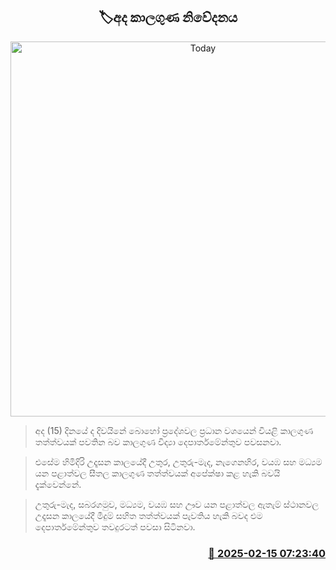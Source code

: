 <p align='center'><b><h2 align='center' title='Today's weather forecast'>🏷අද කාලගුණ නිවේදනය</h2></b></p>
<p align='center'><img src='https://helakuru.sgp1.cdn.digitaloceanspaces.com/esana/images/lib/weather-thumb-new-1[1].jpg' width='600' alt='Today's weather forecast'></p>

> අද (15) දිනයේ ද දිවයිනේ බොහෝ ප්‍රදේශවල ප්‍රධාන වශයෙන් වියළි කාලගුණ තත්ත්වයක් පවතින බව කාලගුණ විද්‍යා දෙපාර්තමේන්තුව පවසනවා.

> එසේම හිමිදිරි උදෑසන කාලයේදී උතුර, උතුරු-මැද, නැගෙනහිර, වයඹ සහ මධ්‍යම යන පළාත්වල සීතල කාලගුණ තත්ත්වයක් අපේක්ෂා කළ හැකි බවයි දැක්වෙන්නේ.

> උතුරු-මැද, සබරගමුව, මධ්‍යම, වයඹ සහ ඌව යන පළාත්වල ඇතැම් ස්ථානවල උදෑසන කාලයේදී මීදුම් සහිත තත්ත්වයක් පැවතිය හැකි බවද එම දෙපාර්තමේන්තුව තවදුරටත් පවසා සිටිනවා.



<h3 align='right'><a href='https://www.helakuru.lk/esana/p/107477/'>📅 2025-02-15 07:23:40</a></h3>
